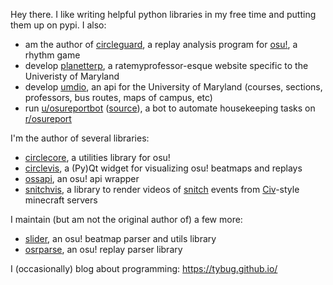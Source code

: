 Hey there. I like writing helpful python libraries in my free time and putting them up on pypi. I also:

* am the author of [circleguard](https://github.com/circleguard/circleguard), a replay analysis program for [osu!](https://osu.ppy.sh/home), a rhythm game
* develop [planetterp](https://github.com/planetterp/planetterp), a ratemyprofessor-esque website specific to the Univeristy of Maryland
* develop [umdio](https://github.com/umdio/umdio), an api for the University of Maryland (courses, sections, professors, bus routes, maps of campus, etc)
* run [u/osureportbot](https://old.reddit.com/user/OsuReportBot) ([source](https://github.com/tybug/Osu-Reporter)), a bot to automate housekeeping tasks on [r/osureport](https://www.reddit.com/r/osureport)

I'm the author of several libraries:

* [circlecore](https://github.com/circleguard/circlecore), a utilities library for osu!
* [circlevis](https://github.com/circleguard/circlevis), a (Py)Qt widget for visualizing osu! beatmaps and replays
* [ossapi](https://github.com/circleguard/ossapi), an osu! api wrapper
* [snitchvis](https://github.com/tybug/snitchvis), a library to render videos of [snitch](https://civwiki.org/wiki/Snitch) events from [Civ](https://civwiki.org/wiki/Main_Page)-style minecraft servers

I maintain (but am not the original author of) a few more:

* [slider](https://github.com/llllllllll/slider), an osu! beatmap parser and utils library
* [osrparse](https://github.com/kszlim/osu-replay-parser), an osu! replay parser library

I (occasionally) blog about programming: https://tybug.github.io/
